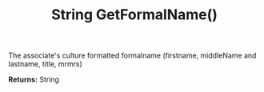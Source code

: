﻿---
uid: crmscript_ref_NSAssociate_GetFormalName
title: String GetFormalName()
intellisense: NSAssociate.GetFormalName
keywords: NSAssociate, GetFormalName
so.topic: reference
---

The associate's culture formatted formalname (firstname, middleName and lastname, title, mrmrs)

**Returns:** String


